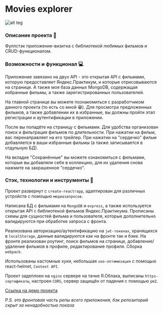 # Movies explorer
![alt teg](https://i.ibb.co/0GG5dxT/hero-ID-2.jpg)
### Описание проекта :book:
Фуллстэк приложение-визитка с библиотекой любимых фильмов и CRUD-функционалом. 
### Возможности и функционал :computer:
Приложение завязано на двух API - это открытая API с фильмами, которую предоставляет Яндекс.Практикум, и которые отрисовываются на странице. А также моя база данных MongoDB, содержащая избранные фильмы, а также зарегистрированных пользователей.

На главной странице вы можете познакомиться с разработчиком данного проекта (то есть со мной :grin:). Для просмотра предложенных фильмов, а также добавлении их в избранные, вы должны пройти этап регистрации и аутентификации в приложении.

После вы попадёте на страницу с фильмами. Для удобства организован поиск и фильтрация фильмов по длительности. При нажатии на фильм, вас перенаправляет на его трейлер. При нажатии на "сердечко" фильм добавляется в ваши избранные фильмы (а также записывается в отдульную БД).

На вкладке "Сохранённые" вы можете ознакомиться с фильмами, которые вы добавляли себе в коллекцию, для их удаления снова нажмите на закрашенное "сердечко".

### Стэк, технологии и инструменты :wrench:
Проект развернут с `create-reactrapp`, адаптирован для различных устройств с помощью `медиазапросов`.

Написана БД с фильмами на `MongoDB` и `express`, а также используется открытая API с библиотекой фильмов Яндекс.Практикума.
Прописаны схемы для сущностей фильма и пользователя, которые дополнительно валидируются при обработке запроса с фронта.

Реализована авторизацию/аутентификацию на `jwt-токенах`, хранящихся в `localStorage`, данные валидируются как на фронте так и бэке.
На фронте реализован роутинг, поиск фильмов на странице, добавление/удаление фильмов в профиле, редактирование профиля. Сборка `webpack`.

Использованы кастомные хуки, небольшая `seo-оптимизация` с помощью react-helmet, `Context API`.

Проект задеплоен на `nginx` сервере на тачке Я.Облака, выписаны `https-сертификаты`, настроен `CORS`, сервер защищён от падения с помощью `pm2`.


[Ссылка на демо проекта](https://rocket-movies.nomoredomainsrocks.ru)

_P.S. это фронтовая часть репы всего приложения, бэк репозиторий скрыт за ненадобностью показа_
